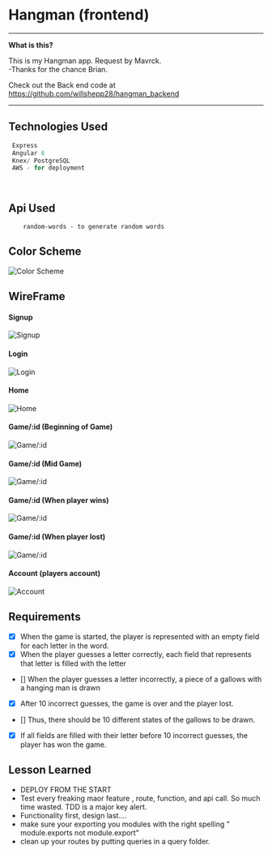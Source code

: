 # Hangman (frontend)


----

**What is this?** 

This is my Hangman app. Request by Mavrck.<br>
-Thanks for the chance Brian.<br>

Check out the Back end code at https://github.com/willshepp28/hangman_backend

---


## Technologies Used

```js
 Express
 Angular 6
 Knex/ PostgreSQL
 AWS - for deployment

 
```


## Api Used

```
    random-words - to generate random words

```


## Color Scheme

![Color Scheme](https://s3.amazonaws.com/hangman-app/color+scheme/colorpalette.png)


## WireFrame


#### Signup
![Signup](https://s3.amazonaws.com/hangman-app/wireframe/Signup.png)

#### Login
![Login](https://s3.amazonaws.com/hangman-app/wireframe/Login.png)

#### Home
![Home](https://s3.amazonaws.com/hangman-app/wireframe/Home.png)

#### Game/:id (Beginning of Game)
![Game/:id](https://s3.amazonaws.com/hangman-app/wireframe/Game__id.png)

#### Game/:id (Mid Game)
![Game/:id](https://s3.amazonaws.com/hangman-app/wireframe/Game__id+(+Mid+Game).png)

#### Game/:id (When player wins)
![Game/:id](https://s3.amazonaws.com/hangman-app/wireframe/Game__id+(+Won+).png)

#### Game/:id (When player lost)
![Game/:id](https://s3.amazonaws.com/hangman-app/wireframe/Game__id+(+Lost+)+.png)

#### Account (players account)
![Account](https://s3.amazonaws.com/hangman-app/wireframe/Account__id.png)



  ## Requirements

  - [X] When the game is started, the player is represented with an empty field for each letter in the word.
  - [X] When the player guesses a letter correctly, each field that represents that letter is filled with the letter
  - [] When the player guesses a letter incorrectly, a piece of a gallows with a hanging man is drawn
  - [X] After 10 incorrect guesses, the game is over and the player lost.
  - [] Thus, there should be 10 different states of the gallows to be drawn.
  - [X] If all fields are filled with their letter before 10 incorrect guesses, the player has won the game.


## Lesson Learned

- DEPLOY FROM THE START
- Test every freaking maor feature , route, function, and api call. So much time wasted. TDD is a major key alert.
- Functionality first, design last....
- make sure your exporting you modules with the right spelling " module.exports not module.export"
- clean up your routes by putting queries in a query folder.
